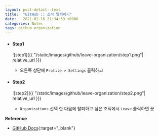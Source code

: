 ```yaml
---
layout: post-detail--text
title:  "GitHub :: 조직 탈퇴하기"
date:   2021-02-16 21:34:39 +0900
categories: Notes
tags: github organization
---
```



- #### Step1    
    ![step1]({{ "/static/images/github/leave-organization/step1.png"| relative_url }})  
    - 오른쪽 상단에 `Profile > Settings` 클릭하고


- #### Step2
    ![step2]({{ "/static/images/github/leave-organization/step2.png"| relative_url }})
    - `Organizations` 선택 한 다음에 탈퇴하고 싶은 조직에서 `Leave` 클릭하면 끗



**Reference**  
- [GitHub Docs](https://docs.github.com/en/github/setting-up-and-managing-your-github-user-account/removing-yourself-from-an-organization){:target="_blank"}
